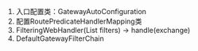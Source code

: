 1. 入口配置类：GatewayAutoConfiguration
2. 配置RoutePredicateHandlerMapping类
3. FilteringWebHandler(List<GlobalFilter> filters) -> handle(exchange)
4. DefaultGatewayFilterChain